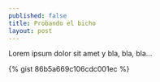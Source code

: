 ```yaml
---
published: false
title: Probando el bicho
layout: post
---
```

Lorem ipsum dolor sit amet y bla, bla, bla...

{% gist 86b5a669c106cdc001ec %}